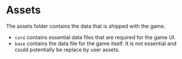 # Assets

The assets folder contains the data that is shipped with the game.

  - `core` contains essential data files that are required for the game UI.
  - `base` contains the data file for the game itself. It is not essential and could potentially be replace by user assets.
